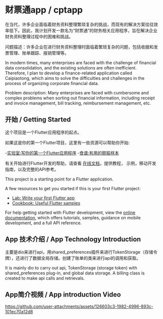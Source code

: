 # 财票通app / cptapp

在当代，许多企业面临着财务资料整理繁琐复杂的挑战，而现有的解决方案往往效率低下。因此，我计划开发一款名为“财票通”的财务相关应用程序，旨在解决企业财务资料整理过程中的困难和挑战。

问题描述：许多企业在进行财务资料整理时面临着繁琐复杂的问题，包括收据和发票管理、账单跟踪、报销管理等。



In modern times, many enterprises are faced with the challenge of financial data consolidation, and the existing solutions are often inefficient. Therefore, I plan to develop a finance-related application called Caipiaotong, which aims to solve the difficulties and challenges in the process of organizing corporate financial data. 
 
Problem description: Many enterprises are faced with cumbersome and complex problems when sorting out financial information, including receipt and invoice management, bill tracking, reimbursement management, etc.


##  开始 / Getting Started

这个项目是一个Flutter应用程序的起点。 
 
如果这是你的第一个Flutter项目，这里有一些资源可以帮助你开始: 
 
-[实验室:写你的第一个Flutter应用程序](https://docs.flutter.dev/get-started/codelab) 
-[食谱:有用的颤振样本](https://docs.flutter.dev/cookbook) 
 
有关开始进行Flutter开发的帮助，请查看 
[在线文档](https://docs.flutter.dev/)，提供教程， 
示例，移动开发指南，以及完整的API参考。



This project is a starting point for a Flutter application.

A few resources to get you started if this is your first Flutter project:

- [Lab: Write your first Flutter app](https://docs.flutter.dev/get-started/codelab)
- [Cookbook: Useful Flutter samples](https://docs.flutter.dev/cookbook)

For help getting started with Flutter development, view the
[online documentation](https://docs.flutter.dev/), which offers tutorials,
samples, guidance on mobile development, and a full API reference.


## App 技术介绍 / App Technology Introduction

主要是dio来进行api，用shared_preferences插件来进行TokenStorage（存储令牌），还进行了数据全局存储。创建了账单的类来进行api的调用和获取。



It is mainly dio to carry out api, TokenStorage (storage token) with shared_preferences plug-in, and global data storage. A billing class is created to make api calls and retrievals.


## App简介视频 / App introduction Video


https://github.com/user-attachments/assets/126603c3-1982-4996-893c-101ec70a12d8
